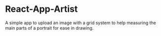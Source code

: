 # React-App-Artist
A simple app to upload an image with a grid system to help measuring the main parts of a portrait for ease in drawing.
